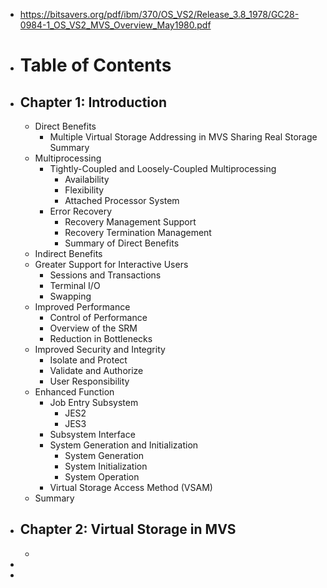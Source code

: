 - https://bitsavers.org/pdf/ibm/370/OS_VS2/Release_3.8_1978/GC28-0984-1_OS_VS2_MVS_Overview_May1980.pdf
- # Table of Contents
- ## Chapter 1: Introduction
	- Direct Benefits
		- Multiple Virtual Storage
		      Addressing in MVS
		      Sharing Real Storage
		      Summary
	- Multiprocessing
		- Tightly-Coupled and Loosely-Coupled Multiprocessing
			- Availability
			- Flexibility
			- Attached Processor System
		- Error Recovery
			- Recovery Management Support
			- Recovery Termination Management
			- Summary of Direct Benefits
	- Indirect Benefits
	- Greater Support for Interactive Users
		- Sessions and Transactions
		- Terminal I/O
		- Swapping
	- Improved Performance
		- Control of Performance
		- Overview of the SRM
		- Reduction in Bottlenecks
	- Improved Security and Integrity
		- Isolate and Protect
		- Validate and Authorize
		- User Responsibility
	- Enhanced Function
		- Job Entry Subsystem
			- JES2
			- JES3
		- Subsystem Interface
		- System Generation and Initialization
			- System Generation
			- System Initialization
			- System Operation
		- Virtual Storage Access Method (VSAM)
	- Summary
- ## Chapter 2: Virtual Storage in MVS
	-
-
-